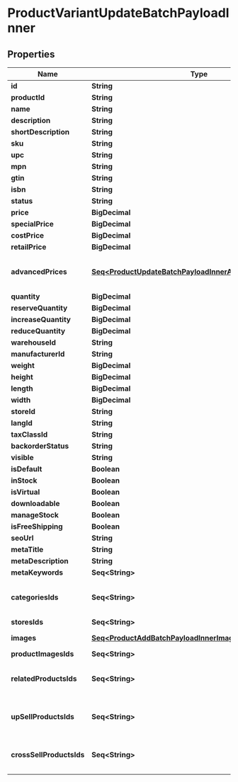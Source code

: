 

# ProductVariantUpdateBatchPayloadInner


## Properties

Name | Type | Description | Notes
------------ | ------------- | ------------- | -------------
**id** | **String** |  | 
**productId** | **String** |  | 
**name** | **String** |  |  [optional]
**description** | **String** |  |  [optional]
**shortDescription** | **String** |  |  [optional]
**sku** | **String** |  |  [optional]
**upc** | **String** |  |  [optional]
**mpn** | **String** |  |  [optional]
**gtin** | **String** |  |  [optional]
**isbn** | **String** |  |  [optional]
**status** | **String** |  |  [optional]
**price** | **BigDecimal** |  |  [optional]
**specialPrice** | **BigDecimal** |  |  [optional]
**costPrice** | **BigDecimal** |  |  [optional]
**retailPrice** | **BigDecimal** |  |  [optional]
**advancedPrices** | [**Seq&lt;ProductUpdateBatchPayloadInnerAdvancedPricesInner&gt;**](ProductUpdateBatchPayloadInnerAdvancedPricesInner.md) | If an empty array is passed, all entries will be deleted when the &#39;nested_items_update_behaviour&#39; parameter is set to &#39;replace&#39;. |  [optional]
**quantity** | **BigDecimal** |  |  [optional]
**reserveQuantity** | **BigDecimal** |  |  [optional]
**increaseQuantity** | **BigDecimal** |  |  [optional]
**reduceQuantity** | **BigDecimal** |  |  [optional]
**warehouseId** | **String** |  |  [optional]
**manufacturerId** | **String** |  |  [optional]
**weight** | **BigDecimal** |  |  [optional]
**height** | **BigDecimal** |  |  [optional]
**length** | **BigDecimal** |  |  [optional]
**width** | **BigDecimal** |  |  [optional]
**storeId** | **String** |  |  [optional]
**langId** | **String** |  |  [optional]
**taxClassId** | **String** |  |  [optional]
**backorderStatus** | **String** |  |  [optional]
**visible** | **String** |  |  [optional]
**isDefault** | **Boolean** |  |  [optional]
**inStock** | **Boolean** |  |  [optional]
**isVirtual** | **Boolean** |  |  [optional]
**downloadable** | **Boolean** |  |  [optional]
**manageStock** | **Boolean** |  |  [optional]
**isFreeShipping** | **Boolean** |  |  [optional]
**seoUrl** | **String** |  |  [optional]
**metaTitle** | **String** |  |  [optional]
**metaDescription** | **String** |  |  [optional]
**metaKeywords** | **Seq&lt;String&gt;** |  |  [optional]
**categoriesIds** | **Seq&lt;String&gt;** | If an empty array is passed, all entries will be deleted when the &#39;nested_items_update_behaviour&#39; parameter is set to &#39;replace&#39;. |  [optional]
**storesIds** | **Seq&lt;String&gt;** |  |  [optional]
**images** | [**Seq&lt;ProductAddBatchPayloadInnerImagesInner&gt;**](ProductAddBatchPayloadInnerImagesInner.md) | The passed items will completely replace the original items |  [optional]
**productImagesIds** | **Seq&lt;String&gt;** |  |  [optional]
**relatedProductsIds** | **Seq&lt;String&gt;** | If an empty array is passed, all entries will be deleted when the &#39;nested_items_update_behaviour&#39; parameter is set to &#39;replace&#39;. |  [optional]
**upSellProductsIds** | **Seq&lt;String&gt;** | If an empty array is passed, all entries will be deleted when the &#39;nested_items_update_behaviour&#39; parameter is set to &#39;replace&#39;. |  [optional]
**crossSellProductsIds** | **Seq&lt;String&gt;** | If an empty array is passed, all entries will be deleted when the &#39;nested_items_update_behaviour&#39; parameter is set to &#39;replace&#39;. |  [optional]



